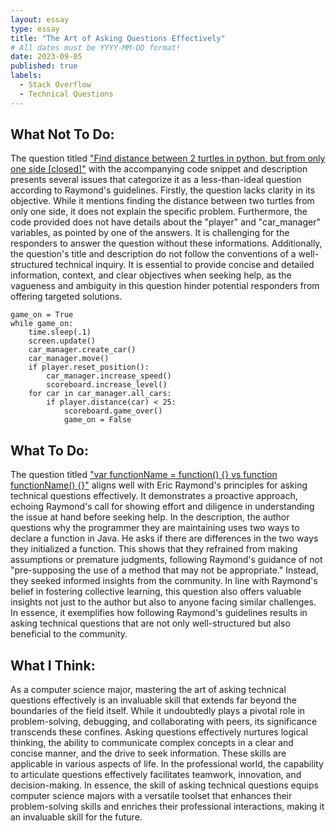 ```yaml
---
layout: essay
type: essay
title: "The Art of Asking Questions Effectively"
# All dates must be YYYY-MM-DD format!
date: 2023-09-05
published: true
labels:
  - Stack Overflow
  - Technical Questions
---
```


## What Not To Do:
The question titled <a href="https://stackoverflow.com/questions/77050165/find-distance-between-2-turtles-in-python-but-from-only-one-side">"Find distance between 2 turtles in python, but from only one side [closed]"</a> with the 
accompanying code snippet and description presents several issues that categorize it as a less-than-ideal 
question according to Raymond's guidelines. Firstly, the question lacks clarity in its objective. While it
mentions finding the distance between two turtles from only one side, it does not explain the 
specific problem. Furthermore, the code provided does not have details about the "player" and 
"car_manager" variables, as pointed by one of the answers. It is challenging for the responders to answer
the question without these informations. Additionally, the question's title and description do not follow the 
conventions of a well-structured technical inquiry. It is essential to provide concise and detailed information, 
context, and clear objectives when seeking help, as the vagueness and ambiguity in this question hinder potential 
responders from offering targeted solutions.

```
game_on = True
while game_on:
    time.sleep(.1)
    screen.update()
    car_manager.create_car()
    car_manager.move()
    if player.reset_position():
        car_manager.increase_speed()
        scoreboard.increase_level()
    for car in car_manager.all_cars:
        if player.distance(car) < 25:
            scoreboard.game_over()
            game_on = False
```

## What To Do:
The question titled <a href="https://stackoverflow.com/questions/336859/var-functionname-function-vs-function-functionname">"var functionName = function() {} vs function functionName() {}"</a> aligns well with Eric Raymond's principles for asking technical questions effectively. It demonstrates a proactive approach, echoing Raymond's call for showing effort and diligence in understanding the issue at hand before seeking help. In the description, the author questions why the programmer they are maintaining uses two ways to declare a function in Java. He asks if there are differences in the two ways they initialized a function. This shows that they refrained from making assumptions or premature judgments, following Raymond's guidance of not "pre-supposing the use of a method that may not be appropriate." Instead, they seeked informed insights from the community. In line with Raymond's belief in fostering collective learning, this question also offers valuable insights not just to the author but also to anyone facing similar challenges. In essence, it exemplifies how following Raymond's guidelines results in asking technical questions that are not only well-structured but also beneficial to the community.

## What I Think:
As a computer science major, mastering the art of asking technical questions effectively is an invaluable skill that extends far beyond the boundaries of the field itself. While it undoubtedly plays a pivotal role in problem-solving, debugging, and collaborating with peers, its significance transcends these confines. Asking questions effectively nurtures logical thinking, the ability to communicate complex concepts in a clear and concise manner, and the drive to seek information. These skills are applicable in various aspects of life. In the professional world, the capability to articulate questions effectively facilitates teamwork, innovation, and decision-making. In essence, the skill of asking technical questions equips computer science majors with a versatile toolset that enhances their problem-solving skills and enriches their professional interactions, making it an invaluable skill for the future.


